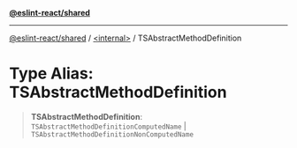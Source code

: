 [**@eslint-react/shared**](../../README.md)

***

[@eslint-react/shared](../../README.md) / [\<internal\>](../README.md) / TSAbstractMethodDefinition

# Type Alias: TSAbstractMethodDefinition

> **TSAbstractMethodDefinition**: `TSAbstractMethodDefinitionComputedName` \| `TSAbstractMethodDefinitionNonComputedName`
